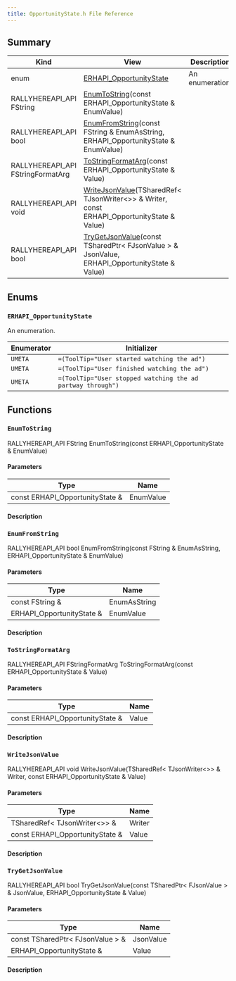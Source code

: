 ```yaml
---
title: OpportunityState.h File Reference
---
```


## Summary
| Kind | View | Description |
|------|------|-------------|
|enum|[ERHAPI_OpportunityState](/unreal-plugins/all/opportunitystate_8h/#OpportunityState_8h_1a79aa9e0a75c0b071d1b5b4db2f74c62d)|An enumeration.|
|RALLYHEREAPI_API FString|[EnumToString](/unreal-plugins/all/opportunitystate_8h/#OpportunityState_8h_1a8cbc8c0368b51b80ade1d17ed7343e02)(const ERHAPI_OpportunityState & EnumValue)||
|RALLYHEREAPI_API bool|[EnumFromString](/unreal-plugins/all/opportunitystate_8h/#OpportunityState_8h_1a3b50b6f2e23db786aa048a24cf9037b8)(const FString & EnumAsString, ERHAPI_OpportunityState & EnumValue)||
|RALLYHEREAPI_API FStringFormatArg|[ToStringFormatArg](/unreal-plugins/all/opportunitystate_8h/#OpportunityState_8h_1a8964a4b09b1b16cf5c6e6d003e03d8d3)(const ERHAPI_OpportunityState & Value)||
|RALLYHEREAPI_API void|[WriteJsonValue](/unreal-plugins/all/opportunitystate_8h/#OpportunityState_8h_1a01e94595c0e144a57f0ecd4339086e05)(TSharedRef< TJsonWriter<>> & Writer, const ERHAPI_OpportunityState & Value)||
|RALLYHEREAPI_API bool|[TryGetJsonValue](/unreal-plugins/all/opportunitystate_8h/#OpportunityState_8h_1ae6df3a8e032464c56431dce3e7ccc96e)(const TSharedPtr< FJsonValue > & JsonValue, ERHAPI_OpportunityState & Value)||
## Enums




### `ERHAPI_OpportunityState` <a id="OpportunityState_8h_1a79aa9e0a75c0b071d1b5b4db2f74c62d"></a>
An enumeration.



| Enumerator | Initializer|
|------------|------------|
|`UMETA`|`=(ToolTip="User started watching the ad")`|
|`UMETA`|`=(ToolTip="User finished watching the ad")`|
|`UMETA`|`=(ToolTip="User stopped watching the ad partway through")`|



## Functions



### `EnumToString` <a id="OpportunityState_8h_1a8cbc8c0368b51b80ade1d17ed7343e02"></a>

RALLYHEREAPI_API FString EnumToString(const ERHAPI_OpportunityState & EnumValue)

#### Parameters

| Type | Name |
|------|------|
|const ERHAPI_OpportunityState &|EnumValue|

#### Description






### `EnumFromString` <a id="OpportunityState_8h_1a3b50b6f2e23db786aa048a24cf9037b8"></a>

RALLYHEREAPI_API bool EnumFromString(const FString & EnumAsString, ERHAPI_OpportunityState & EnumValue)

#### Parameters

| Type | Name |
|------|------|
|const FString &|EnumAsString|
|ERHAPI_OpportunityState &|EnumValue|

#### Description






### `ToStringFormatArg` <a id="OpportunityState_8h_1a8964a4b09b1b16cf5c6e6d003e03d8d3"></a>

RALLYHEREAPI_API FStringFormatArg ToStringFormatArg(const ERHAPI_OpportunityState & Value)

#### Parameters

| Type | Name |
|------|------|
|const ERHAPI_OpportunityState &|Value|

#### Description






### `WriteJsonValue` <a id="OpportunityState_8h_1a01e94595c0e144a57f0ecd4339086e05"></a>

RALLYHEREAPI_API void WriteJsonValue(TSharedRef< TJsonWriter<>> & Writer, const ERHAPI_OpportunityState & Value)

#### Parameters

| Type | Name |
|------|------|
|TSharedRef< TJsonWriter<>> &|Writer|
|const ERHAPI_OpportunityState &|Value|

#### Description






### `TryGetJsonValue` <a id="OpportunityState_8h_1ae6df3a8e032464c56431dce3e7ccc96e"></a>

RALLYHEREAPI_API bool TryGetJsonValue(const TSharedPtr< FJsonValue > & JsonValue, ERHAPI_OpportunityState & Value)

#### Parameters

| Type | Name |
|------|------|
|const TSharedPtr< FJsonValue > &|JsonValue|
|ERHAPI_OpportunityState &|Value|

#### Description







